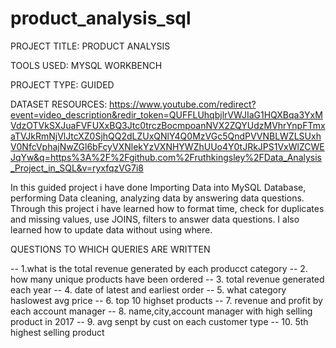 # product_analysis_sql

PROJECT TITLE: PRODUCT ANALYSIS

TOOLS USED: MYSQL WORKBENCH

PROJECT TYPE: GUIDED

DATASET RESOURCES: https://www.youtube.com/redirect?event=video_description&redir_token=QUFFLUhqbjlrVWJIaG1HQXBqa3YxMVdzOTVkSXJuaFVFUXxBQ3Jtc0trczBocmpoanNVX2ZQYUdzMVhrYnpFTmxaTVJkRmNjVlJtcXZ0SjhQQ2dLZUxQNlY4Q0MzVGc5QndPVVNBLWZLSUxhV0NfcVphajNwZGl6bFcyVXNlekYzVXNHYWZhUUo4Y0tJRkJPS1VxWlZCWEJqYw&q=https%3A%2F%2Fgithub.com%2Fruthkingsley%2FData_Analysis_Project_in_SQL&v=ryxfqzVG7i8

In this guided project i have done Importing Data into MySQL Database, performing Data cleaning, analyzing data by answering data questions. Through this project i have learned how to format time, check for duplicates and missing values, use JOINS, filters to answer data questions. I also learned how to update data without using where.

QUESTIONS TO WHICH QUERIES ARE WRITTEN

-- 1.what is the total revenue generated by each producct category
-- 2. how many unique products have been ordered
-- 3. total revenue generated each year
-- 4. date of latest and earliest order
-- 5. what category haslowest avg price
-- 6. top 10 highset products
-- 7. revenue and profit by each account manager
-- 8. name,city,account manager with high selling product in 2017
-- 9. avg senpt by cust on each customer type
-- 10. 5th highest selling product

